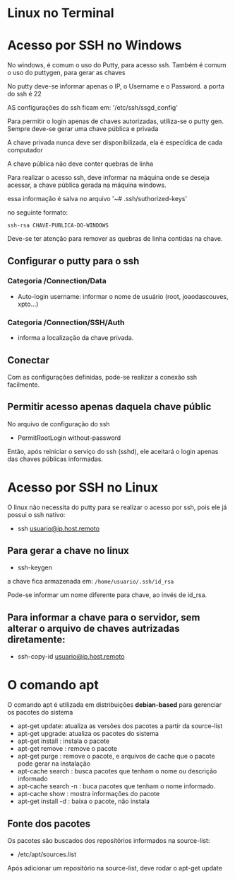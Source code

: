 # Linux no Terminal

# Acesso por SSH no Windows

No windows, é comum o uso do Putty, para acesso ssh.
Também é comum o uso do puttygen, para gerar as chaves

No putty deve-se informar apenas o IP, o Username e o Password.
a porta do ssh é 22

AS configurações do ssh ficam em: '/etc/ssh/ssgd_config'

Para permitir o login apenas de chaves autorizadas, utiliza-se o putty gen.
Sempre deve-se gerar uma chave pública e privada

A chave privada nunca deve ser disponibilizada, ela é especídica de cada computador

A chave pública não deve conter quebras de linha

Para realizar o acesso ssh, deve informar na máquina onde se deseja acessar, a chave pública gerada na máquina windows.

essa informação é salva no arquivo '~# .ssh/suthorized-keys'

no seguinte formato:

```ssh-rsa CHAVE-PUBLICA-DO-WINDOWS```

Deve-se ter atenção para remover as quebras de linha contidas na chave.

## Configurar o putty para o ssh

### Categoria /Connection/Data

* Auto-login username: informar o nome de usuário (root, joaodascouves, xpto...)

### Categoria /Connection/SSH/Auth

* informa a localização da chave privada.

## Conectar

Com as configurações definidas, pode-se realizar a conexão ssh facilmente.

## Permitir acesso apenas daquela chave públic

No arquivo de configuração do ssh
* PermitRootLogin without-password

Então, após reiniciar o serviço do ssh (sshd), ele aceitará o login apenas das chaves públicas informadas.

# Acesso por SSH no Linux

O linux não necessita do putty para se realizar o acesso por ssh, pois ele já possui o ssh nativo:

* ssh usuario@ip.host.remoto

## Para gerar a chave no linux

* ssh-keygen

a chave fica armazenada em: ```/home/usuario/.ssh/id_rsa```

Pode-se informar um nome diferente para chave, ao invés de id_rsa.

## Para informar a chave para o servidor, sem alterar o arquivo de chaves autrizadas diretamente:

* ssh-copy-id usuario@ip.host.remoto

# O comando apt

O comando apt é utilizada em distribuições **debian-based** para gerenciar os pacotes do sistema

* apt-get update: atualiza as versões dos pacotes a partir da source-list
* apt-get upgrade: atualiza os pacotes do sistema
* apt-get install <pacote>: instala o pacote
* apt-get remove <pacote>: remove o pacote
* apt-get purge <pacote>: remove o pacote, e arquivos de cache que o pacote pode gerar na instalação
* apt-cache search <termo>: busca pacotes que tenham o nome ou descrição informado
* apt-cache search -n <termo>: buca pacotes que tenham o nome informado.
* apt-cache show <pacote>: mostra informações do pacote
* apt-get install -d <pacote>: baixa o pacote, não instala

## Fonte dos pacotes

Os pacotes são buscados dos repositórios informados na source-list:
* /etc/apt/sources.list

Após adicionar um repositório na source-list, deve rodar o apt-get update


